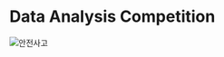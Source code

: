 # Data Analysis Competition

![안전사고](https://github.com/user-attachments/assets/94110cce-2195-46dd-930a-efccd3606077)
